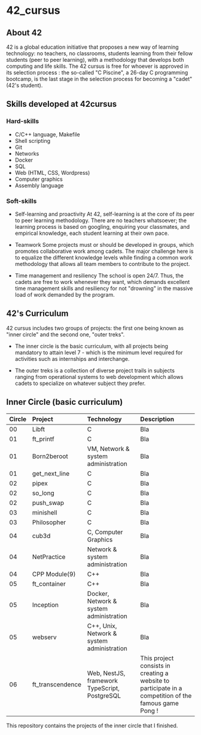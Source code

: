 # 42_cursus

## About 42
42 is a global education initiative that proposes a new way of learning technology: no teachers, no classrooms, students learning from their fellow students (peer to peer learning), with a methodology that develops both computing and life skills. The 42 cursus is free for whoever is approved in its selection process : the so-called "C Piscine", a 26-day C programming bootcamp, is the last stage in the selection process for becoming a "cadet" (42's student).

## Skills developed at 42cursus
### Hard-skills

- C/C++ language, Makefile
- Shell scripting
- Git
- Networks
- Docker
- SQL
- Web (HTML, CSS, Wordpress)
- Computer graphics
- Assembly language

### Soft-skills

- Self-learning and proactivity
	At 42, self-learning is at the core of its peer to peer learning methodology. There
	are no teachers whatsoever; the learning process is based on googling, enquiring
	your classmates, and empirical knowledge, each student learning at their own pace.

- Teamwork
	Some projects must or should be developed in groups, which promotes collaborative
	work among cadets. The major challenge here is to equalize the different knowledge
	levels while finding a common work methodology that allows all team members to
	contribute to the project.
  
- Time management and resiliency
	The school is open 24/7. Thus, the cadets are free to work whenever they want, which
	demands excellent time management skills and resiliency for not "drowning" in the
	massive load of work demanded by the program.
  
 ## 42's Curriculum
 
42 cursus includes two groups of projects: the first one being known as "inner circle" and the second one, "outer treks".

- The inner circle is the basic curriculum, with all projects being mandatory to attain level 7 - which is the minimum level required for activities such as internships and interchange.

- The outer treks is a collection of diverse project trails in subjects ranging from operational systems to web development which allows cadets to specialize on whatever subject they prefer.

## Inner Circle (basic curriculum)

| Circle | Project         | Technology | Description |
| :------| :-------        | :----------| :-----------|
| 00     | Libft           | C        | Bla         |
| 01     | ft_printf       | C        | Bla         |
| 01     | Born2beroot     | VM, Network & system administration     | Bla         |
| 01     | get_next_line   | C        | Bla         |
| 02     | pipex           | C        | Bla         |
| 02     | so_long         | C        | Bla         |
| 02     | push_swap       | C        | Bla         |
| 03     | minishell       | C        | Bla         |
| 03     | Philosopher     | C        | Bla         |
| 04     | cub3d           | C, Computer Graphics        | Bla         |
| 04     | NetPractice     | Network & system administration     | Bla         |
| 04     | CPP Module(9)   | C++        | Bla         |
| 05     | ft_container    | C++        | Bla         |
| 05     | Inception       | Docker, Network & system administration      | Bla         |
| 05     | webserv         | C++, Unix, Network & system administration        | Bla         |
| 06     | ft_transcendence| Web, NestJS, framework TypeScript, PostgreSQL |   This project consists in creating a website to participate in a competition of the famous game Pong !      |



This repository contains the projects of the inner circle that I finished.
